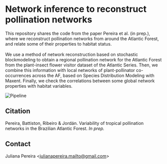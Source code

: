 # Network inference to reconstruct pollination networks
This repository shares the code from the paper Pereira et al. (in prep.), where we reconstruct pollination networks from around the Atlantic Forest, and relate some of their properties to habitat status. <br><br>
We use a method of network reconstruction based on stochastic blockmodeling to obtain a regional pollination network for the Atlantic Forest from the plant-insect flower visitor dataset of the Atlantic Series. Then, we combine this information with local networks of plant-pollinator co-occurrences across the AF, based on Species Distribution Modeling with Maxent. Finally, we check the correlations between some global network properties with habitat variables.

![Pipeline](https://user-images.githubusercontent.com/45603118/104313255-0fd1aa00-54d8-11eb-9942-4d01cd371275.png)


## Citation
Pereira, Battiston, Ribeiro & Jordán. Variability of tropical pollination networks in the Brazilian Atlantic Forest. <i>In prep.</i> 
## Contact
Juliana Pereira <<julianapereira.mailto@gmail.com>>


